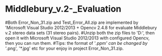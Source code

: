 # Middlebury_v.2-_Evaluation

#Both Error_Non_31.zip and Test_Error_All.zip are implemented by 'Microsoft Visual Studio 2012/2013 + Opencv 2.4.8 for evaluate Middlebury v.2 stereo data sets (31 stereo pairs). 
#Unzip both the zip files to 'D:\', then open it with Microsoft Visual Studio 2012/2013 with configured Opencv, then you can run them.
#Tips: the format of '*.ppm' can be changed by '*.png', '*.jpg' etc for your enjoy in project Error_Non_31.zip.  
